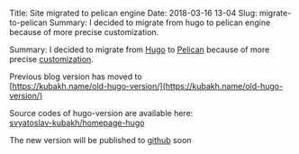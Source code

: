 Title: Site migrated to pelican engine
Date: 2018-03-16 13-04
Slug: migrate-to-pelican
Summary: I decided to migrate from hugo to pelican engine because of more precise customization.

Summary: I decided to migrate from [Hugo](https://gohugo.io/) to [Pelican](https://getpelican.com/) because of more precise [customization](http://docs.getpelican.com/en/stable/).

Previous blog version has moved to<br/>
[https://kubakh.name/old-hugo-version/](https://kubakh.name/old-hugo-version/)

Source codes of hugo-version are available here:<br/>
[<i class="fa fa-github" aria-hidden="true"></i> svyatoslav-kubakh/homepage-hugo](https://github.com/svyatoslav-kubakh/homepage-hugo)

The new version will be published to [github](https://github.com/svyatoslav-kubakh) soon

